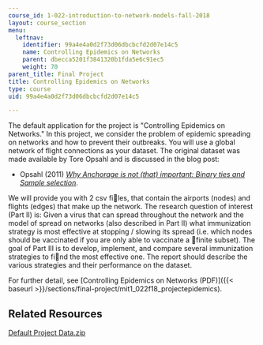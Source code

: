 ```yaml
---
course_id: 1-022-introduction-to-network-models-fall-2018
layout: course_section
menu:
  leftnav:
    identifier: 99a4e4a0d2f73d06dbcbcfd2d07e14c5
    name: Controlling Epidemics on Networks
    parent: dbecca5201f3841320b1fda5e6c91ec5
    weight: 70
parent_title: Final Project
title: Controlling Epidemics on Networks
type: course
uid: 99a4e4a0d2f73d06dbcbcfd2d07e14c5

---
```


The default application for the project is "Controlling Epidemics on Networks." In this project, we consider the problem of epidemic spreading on networks and how to prevent their outbreaks. You will use a global network of flight connections as your dataset. The original dataset was made available by Tore Opsahl and is discussed in the blog post:

*   Opsahl (2011) _[Why Anchorage is not (that) important: Binary ties and Sample selection](https://toreopsahl.com/2011/08/12/why-anchorage-is-not-that-important-binary-ties-and-sample-selection/)_. 

We will provide you with 2 csv files, that contain the airports (nodes) and flights (edges) that make up the network. The research question of interest (Part II) is: Given a virus that can spread throughout the network and the model of spread on networks (also described in Part II) what immunization strategy is most effective at stopping / slowing its spread (i.e. which nodes should be vaccinated if you are only able to vaccinate a finite subset). The goal of Part III is to develop, implement, and compare several immunization strategies to find the most effective one. The report should describe the various strategies and their performance on the dataset.

For further detail, see [Controlling Epidemics on Networks (PDF)]({{< baseurl >}}/sections/final-project/mit1_022f18_projectepidemics).

Related Resources
-----------------

[Default Project Data.zip](/coursemedia/1-022-introduction-to-network-models-fall-2018/74ce83b3aab205f550630dcb588eee15_Default_Project_Data.zip)